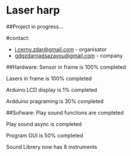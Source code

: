 # Laser harp
##Project in progress...

#contact:
- j.cerny.zdar@gmail.com            - organisator
- gdgzdarnadsazavou@gmail.com       - company

##Hardware:
Sensor in frame is 100% completed

Lasers in frame is 100% completed

Arduino LCD display is 1% completed

Ardduino pragraming is 30% completed


##Sofware:
Play sound functions are completed

Play sound async is  completed

Program GUI is 50% completed

Sound Librery now has 8 instruments


